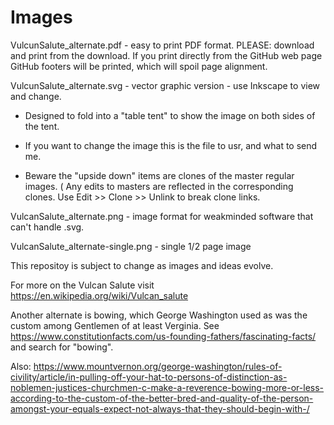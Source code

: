 # Images
VulcunSalute_alternate.pdf - easy to print PDF format.
   PLEASE: download and print from the download.
   If you print directly from the GitHub web page GitHub footers will be printed, 
   which will spoil page alignment. 

VulcunSalute_alternate.svg - vector graphic version - use Inkscape to view and change.

* Designed to fold into a "table tent" to show the image on both sides of the tent.
  
* If you want to change the image this is the file to usr, and what to send me.
   
* Beware the "upside down" items are clones of the master regular images. 
( Any edits to masters are reflected in the corresponding clones.
   Use Edit >> Clone >> Unlink to break clone links. 

VulcanSalute_alternate.png - image format for weakminded software that can't handle .svg.

VulcanSalute_alternate-single.png - single 1/2 page image



This repositoy is subject to change as images and ideas evolve.

For more on the Vulcan Salute visit https://en.wikipedia.org/wiki/Vulcan_salute

Another alternate is bowing, which George Washington used as was the custom among Gentlemen of 
at least Verginia. See https://www.constitutionfacts.com/us-founding-fathers/fascinating-facts/
and search for "bowing".

Also: https://www.mountvernon.org/george-washington/rules-of-civility/article/in-pulling-off-your-hat-to-persons-of-distinction-as-noblemen-justices-churchmen-c-make-a-reverence-bowing-more-or-less-according-to-the-custom-of-the-better-bred-and-quality-of-the-person-amongst-your-equals-expect-not-always-that-they-should-begin-with-/
